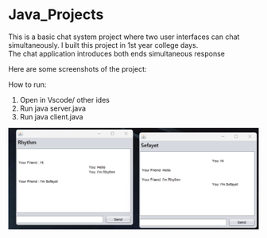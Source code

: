 # Java_Projects

This is a basic chat system project where two user interfaces can chat simultaneously. I built this project in 1st year college days.</br>
The chat application introduces both ends simultaneous response </br>

Here are some screenshots of the project: </br>

How to run: </br>
1. Open in Vscode/ other ides
2. Run java server.java
3. Run java client.java
 

<img src="https://github.com/Sefayet-Alam/Java_Chat_system/blob/main/ss_01.png">

